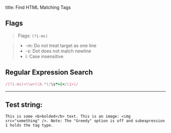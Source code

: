 title: Find HTML Matching Tags

## Flags

> Flags: `(?i-ms)`

> * -m: Do not treat target as one line
> * -s: Dot does not match newline
> * i: Case insensitive

## Regular Expression Search

```ruby
/(?i-ms)<(\w+)\b.*(/\s*>|</\1>)/
```

---

## Test string:

```text
This is some <b>bolded</b> text. This is an image: <img src="something" />. Note: The "Greedy" option is off and subexpression 1 holds the tag type.
```


